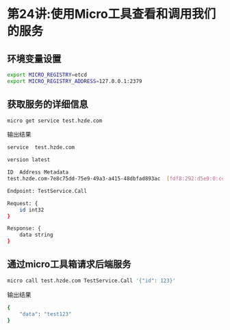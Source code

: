 # 第24讲:使用Micro工具查看和调用我们的服务

## 环境变量设置

```bash
export MICRO_REGISTRY=etcd
export MICRO_REGISTRY_ADDRESS=127.0.0.1:2379
```

## 获取服务的详细信息

```bash
micro get service test.hzde.com
```

输出结果

```bash
service  test.hzde.com

version latest

ID	Address	Metadata
test.hzde.com-7e8c75dd-75e9-49a3-a415-48dbfad893ac	[fdf8:292:d5e9:0:ccc:f210:43a8:3f2b]:8000	transport=grpc,broker=eats,protocol=grpc,registry=etcd,server=grpc

Endpoint: TestService.Call

Request: {
	id int32
}

Response: {
	data string
}
```

## 通过micro工具箱请求后端服务

```bash
micro call test.hzde.com TestService.Call '{"id": 123}'
```

输出结果

```bash
{
	"data": "test123"
}
```
